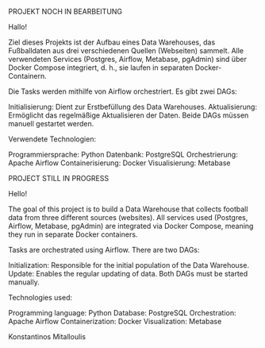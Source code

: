 PROJEKT NOCH IN BEARBEITUNG

Hallo!

Ziel dieses Projekts ist der Aufbau eines Data Warehouses, das Fußballdaten aus drei verschiedenen Quellen (Webseiten) sammelt.
Alle verwendeten Services (Postgres, Airflow, Metabase, pgAdmin) sind über Docker Compose integriert, d. h., sie laufen in separaten Docker-Containern.

Die Tasks werden mithilfe von Airflow orchestriert. Es gibt zwei DAGs:

Initialisierung: Dient zur Erstbefüllung des Data Warehouses.
Aktualisierung: Ermöglicht das regelmäßige Aktualisieren der Daten.
Beide DAGs müssen manuell gestartet werden.

Verwendete Technologien:

Programmiersprache: Python
Datenbank: PostgreSQL
Orchestrierung: Apache Airflow
Containerisierung: Docker
Visualisierung: Metabase

PROJECT STILL IN PROGRESS

Hello!

The goal of this project is to build a Data Warehouse that collects football data from three different sources (websites).
All services used (Postgres, Airflow, Metabase, pgAdmin) are integrated via Docker Compose, meaning they run in separate Docker containers.

Tasks are orchestrated using Airflow. There are two DAGs:

Initialization: Responsible for the initial population of the Data Warehouse.
Update: Enables the regular updating of data.
Both DAGs must be started manually.

Technologies used:

Programming language: Python
Database: PostgreSQL
Orchestration: Apache Airflow
Containerization: Docker
Visualization: Metabase

Konstantinos Mitalloulis
